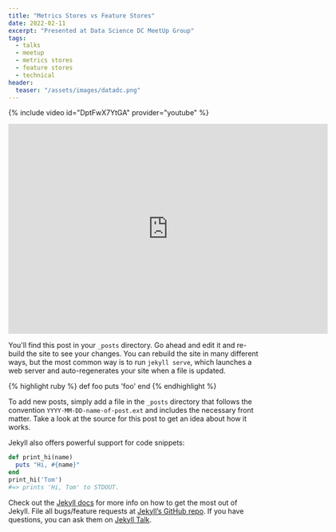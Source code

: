 ```yaml
---
title: "Metrics Stores vs Feature Stores"
date: 2022-02-11
excerpt: "Presented at Data Science DC MeetUp Group"
tags:
  - talks
  - meetup
  - metrics stores
  - feature stores
  - technical
header:
  teaser: "/assets/images/datadc.png"
---
```


{% include video id="DptFwX7YtGA" provider="youtube" %}

<iframe src="https://slides.com/ramongz/metrics-stores-vs-feature-stores-a83b6b/embed" width="640" height="420" title="Metrics Stores vs Feature Stores 2022" scrolling="no" frameborder="0" webkitallowfullscreen mozallowfullscreen allowfullscreen></iframe>


You'll find this post in your `_posts` directory. Go ahead and edit it and re-build the site to see your changes. You can rebuild the site in many different ways, but the most common way is to run `jekyll serve`, which launches a web server and auto-regenerates your site when a file is updated.

{% highlight ruby %}
def foo
  puts 'foo'
end
{% endhighlight %}

To add new posts, simply add a file in the `_posts` directory that follows the convention `YYYY-MM-DD-name-of-post.ext` and includes the necessary front matter. Take a look at the source for this post to get an idea about how it works.

Jekyll also offers powerful support for code snippets:

```ruby
def print_hi(name)
  puts "Hi, #{name}"
end
print_hi('Tom')
#=> prints 'Hi, Tom' to STDOUT.
```

Check out the [Jekyll docs][jekyll-docs] for more info on how to get the most out of Jekyll. File all bugs/feature requests at [Jekyll’s GitHub repo][jekyll-gh]. If you have questions, you can ask them on [Jekyll Talk][jekyll-talk].

[jekyll-docs]: https://jekyllrb.com/docs/home
[jekyll-gh]:   https://github.com/jekyll/jekyll
[jekyll-talk]: https://talk.jekyllrb.com/
